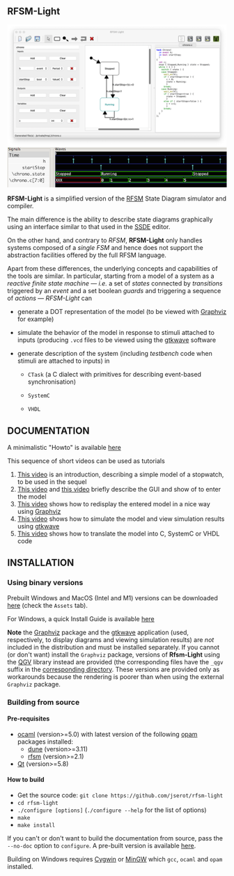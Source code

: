 ## RFSM-Light 

![](./doc/snapshot.png)
![](./doc/wave.png)

**RFSM-Light** is a simplified version of the [RFSM](https://github.com/jserot/rfsm) State Diagram
simulator and compiler. 

The main difference is the ability to describe state diagrams graphically using an
interface similar to that used in the [SSDE](https://github.com/jserot/ssde) editor.

On the other hand, and contrary to *RFSM*, **RFSM-Light** only handles systems composed of a *single
FSM* and hence does not support the abstraction facilities offered by the full RFSM language.
 
Apart from these differences, the underlying concepts and capabilities of the tools are similar.  In
particular, starting from a model of a system as a *reactive finite state machine* &mdash; *i.e.* a
set of *states* connected by *transitions* triggered by an *event* and a set boolean *guards* and
triggering a sequence of *actions* &mdash; *RFSM-Light* can

- generate a DOT representation of the model (to be viewed with [Graphviz](http://www.graphviz.org) for example)

- simulate the behavior of the model in response to stimuli attached to inputs (producing `.vcd`
files to be viewed using the [gtkwave](http://gtkwave.sourceforge.net) software

- generate description of the system (including *testbench* code when stimuli are attached to
  inputs) in

    - `CTask` (a C dialect with primitives for describing event-based synchronisation)

    - `SystemC`

    - `VHDL` 

## DOCUMENTATION

A minimalistic "Howto" is available
[here](https://github.com/jserot/rfsm-light/blob/master/doc/using.md)

This sequence of short videos can be used as tutorials
1. [This video](https://github.com/jserot/rfsm-light/releases/download/1.3.1/0-Chrono.mov) is an
   introduction, describing a simple model of a stopwatch, to be used in the sequel
2. [This video](https://github.com/jserot/rfsm-light/releases/download/1.3.1/1-SaisieModele.mov) and
   [this video](https://github.com/jserot/rfsm-light/releases/download/1.3.1/2-SaisieModele-suite.mov)
   briefly describe the GUI and show of to enter the model
3. [This video](https://github.com/jserot/rfsm-light/releases/download/1.3.1/4-Visualisation.mov)
   shows how to redisplay the entered model in a nice way using [Graphviz](http://www.graphviz.org)
4. [This video](https://github.com/jserot/rfsm-light/releases/download/1.3.1/5-Simulation.mov) shows
   how to simulate the model and view simulation results using [gtkwave](http://gtkwave.sourceforge.net)
5. [This video](https://github.com/jserot/rfsm-light/releases/download/1.3.1/6-GeneratioCode.mov)
   shows how to translate the model into C, SystemC or VHDL code 

## INSTALLATION

### Using binary versions

Prebuilt Windows and MacOS (Intel and M1) versions can be downloaded
[here](https://github.com/jserot/rfsm-light/releases) (check the `Assets` tab).

For Windows, a quick Install Guide is available
[here](https://github.com/jserot/rfsm-light/blob/master/dist/windows/windows-install-guide.pdf)

**Note** the [Graphviz](http://www.graphviz.org) package and the [gtkwave](http://gtkwave.sourceforge.net)
application (used, respectively, to display diagrams and viewing simulation results) are _not_
included in the distribution and must be installed separately. If you cannot (or don't want) install
the `Graphviz` package, versions of **Rfsm-Light** using the [QGV](https://github.com/nbergont/qgv)
library instead are provided (the corresponding files have the `_qgv` suffix in the [corresponding
directory](https://github.com/jserot/rfsm-light/releases). These versions are provided only as
workarounds because the rendering is poorer than when using the external `Graphviz` package. 

### Building from source 

#### Pre-requisites

* [ocaml](http://ocaml.org) (version>=5.0) with latest version of the following [opam](http://opam.ocaml.org) packages installed:
  - [dune](http://opam.ocaml.org/packages/dune) (version>=3.11)
  - [rfsm](http://opam.ocaml.org/packages/rfsm) (version>=2.1)
* [Qt](http://www.qt.io) (version>=5.8)

#### How to build

* Get the source code: `git clone https://github.com/jserot/rfsm-light`
* `cd rfsm-light`
* `./configure [options]` (`./configure --help` for the list of options)
* `make`
* `make install` 

If you can't or don't want to build the documentation from source, pass the `--no-doc` option to
`configure`. A pre-built version is available
[here](https://github.com/jserot/rfsm-light/blob/master/doc/using.md).

Building on Windows requires [Cygwin](https://cygwin.com) or [MinGW](http://www.mingw.org) which
`gcc`, `ocaml` and `opam` installed.
